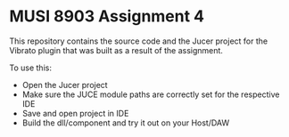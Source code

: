 # MUSI 8903 Assignment 4

This repository contains the source code and the Jucer project for the Vibrato plugin that was built as a result of the assignment.

To use this:
  - Open the Jucer project
  - Make sure the JUCE module paths are correctly set for the respective IDE
  - Save and open project in IDE
  - Build the dll/component and try it out on your Host/DAW
